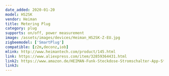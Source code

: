 ```yaml
---
date_added: 2020-01-20
model: HS2SK
vendor: Heiman
title: Metering Plug
category: plug
supports: on/off, power measurement
image: /assets/images/devices/Heiman_HS2SK-Z-EU.jpg
zigbeemodel: ['SmartPlug']
compatible: [z2m,deconz,iob]
mlink: http://www.heimantech.com/product/145.html
link: https://www.aliexpress.com/item/32859364431.html
link2: https://www.amazon.de/HEIMAN-Funk-Steckdose-Stromschalter-App-Steuerung-kompatibel/dp/B0793RC1DW
link3: 
---
```



